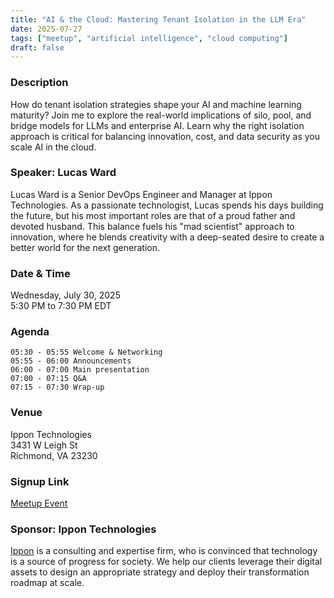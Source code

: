```yaml
---
title: "AI & the Cloud: Mastering Tenant Isolation in the LLM Era"
date: 2025-07-27
tags: ["meetup", "artificial intelligence", "cloud computing"]
draft: false
---
```


### Description
How do tenant isolation strategies shape your AI and machine learning maturity? Join me to explore the real-world implications of silo, pool, and bridge models for LLMs and enterprise AI. Learn why the right isolation approach is critical for balancing innovation, cost, and data security as you scale AI in the cloud.

### Speaker: Lucas Ward
Lucas Ward is a Senior DevOps Engineer and Manager at Ippon Technologies. As a passionate technologist, Lucas spends his days building the future, but his most important roles are that of a proud father and devoted husband. This balance fuels his "mad scientist" approach to innovation, where he blends creativity with a deep-seated desire to create a better world for the next generation.

### Date & Time
Wednesday, July 30, 2025  
5:30 PM to 7:30 PM EDT

### Agenda
```
05:30 - 05:55 Welcome & Networking
05:55 - 06:00 Announcements
06:00 - 07:00 Main presentation
07:00 - 07:15 Q&A
07:15 - 07:30 Wrap-up
```

### Venue
Ippon Technologies  
3431 W Leigh St  
Richmond, VA 23230

### Signup Link
[Meetup Event](https://www.meetup.com/rva-software-development-user-group/events/309399032/)

### Sponsor: Ippon Technologies
[Ippon](https://ipponusa.com/) is a consulting and expertise firm, who is convinced that technology is a source of progress for society. We help our clients leverage their digital assets to design an appropriate strategy and deploy their transformation roadmap at scale.

